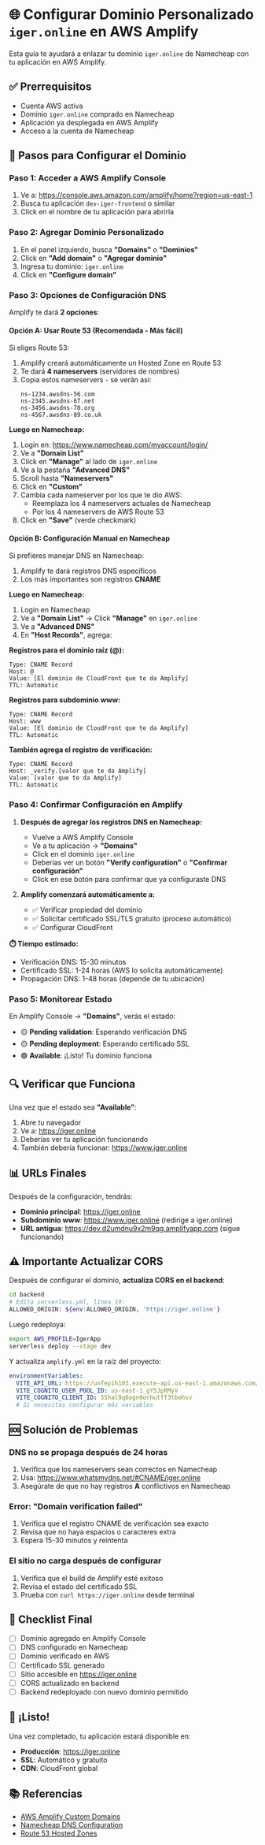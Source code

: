 # 🌐 Configurar Dominio Personalizado `iger.online` en AWS Amplify

Esta guía te ayudará a enlazar tu dominio `iger.online` de Namecheap con tu aplicación en AWS Amplify.

## ✅ Prerrequisitos

- Cuenta AWS activa
- Dominio `iger.online` comprado en Namecheap
- Aplicación ya desplegada en AWS Amplify
- Acceso a la cuenta de Namecheap

## 🚀 Pasos para Configurar el Dominio

### Paso 1: Acceder a AWS Amplify Console

1. Ve a: https://console.aws.amazon.com/amplify/home?region=us-east-1
2. Busca tu aplicación `dev-iger-frontend` o similar
3. Click en el nombre de tu aplicación para abrirla

### Paso 2: Agregar Dominio Personalizado

1. En el panel izquierdo, busca **"Domains"** o **"Dominios"**
2. Click en **"Add domain"** o **"Agregar dominio"**
3. Ingresa tu dominio: `iger.online`
4. Click en **"Configure domain"**

### Paso 3: Opciones de Configuración DNS

Amplify te dará **2 opciones**:

#### **Opción A: Usar Route 53 (Recomendada - Más fácil)**

Si eliges Route 53:

1. Amplify creará automáticamente un Hosted Zone en Route 53
2. Te dará **4 nameservers** (servidores de nombres)
3. Copia estos nameservers - se verán así:
   ```
   ns-1234.awsdns-56.com
   ns-2345.awsdns-67.net
   ns-3456.awsdns-78.org
   ns-4567.awsdns-89.co.uk
   ```

**Luego en Namecheap:**
1. Login en: https://www.namecheap.com/myaccount/login/
2. Ve a **"Domain List"**
3. Click en **"Manage"** al lado de `iger.online`
4. Ve a la pestaña **"Advanced DNS"**
5. Scroll hasta **"Nameservers"**
6. Click en **"Custom"**
7. Cambia cada nameserver por los que te dio AWS:
   - Reemplaza los 4 nameservers actuales de Namecheap
   - Por los 4 nameservers de AWS Route 53
8. Click en **"Save"** (verde checkmark)

#### **Opción B: Configuración Manual en Namecheap**

Si prefieres manejar DNS en Namecheap:

1. Amplify te dará registros DNS específicos
2. Los más importantes son registros **CNAME**

**Luego en Namecheap:**
1. Login en Namecheap
2. Ve a **"Domain List"** → Click **"Manage"** en `iger.online`
3. Ve a **"Advanced DNS"**
4. En **"Host Records"**, agrega:

**Registros para el dominio raíz (@):**
```
Type: CNAME Record
Host: @
Value: [El dominio de CloudFront que te da Amplify]
TTL: Automatic
```

**Registros para subdominio www:**
```
Type: CNAME Record
Host: www
Value: [El dominio de CloudFront que te da Amplify]
TTL: Automatic
```

**También agrega el registro de verificación:**
```
Type: CNAME Record
Host: _verify.[valor que te da Amplify]
Value: [valor que te da Amplify]
TTL: Automatic
```

### Paso 4: Confirmar Configuración en Amplify

1. **Después de agregar los registros DNS en Namecheap:**
   - Vuelve a AWS Amplify Console
   - Ve a tu aplicación → **"Domains"**
   - Click en el dominio `iger.online`
   - Deberías ver un botón **"Verify configuration"** o **"Confirmar configuración"**
   - Click en ese botón para confirmar que ya configuraste DNS

2. **Amplify comenzará automáticamente a:**
   - ✅ Verificar propiedad del dominio
   - ✅ Solicitar certificado SSL/TLS gratuito (proceso automático)
   - ✅ Configurar CloudFront

**⏱️ Tiempo estimado:**
- Verificación DNS: 15-30 minutos
- Certificado SSL: 1-24 horas (AWS lo solicita automáticamente)
- Propagación DNS: 1-48 horas (depende de tu ubicación)

### Paso 5: Monitorear Estado

En Amplify Console → **"Domains"**, verás el estado:

- 🟡 **Pending validation**: Esperando verificación DNS
- 🟡 **Pending deployment**: Esperando certificado SSL
- 🟢 **Available**: ¡Listo! Tu dominio funciona

## 🔍 Verificar que Funciona

Una vez que el estado sea **"Available"**:

1. Abre tu navegador
2. Ve a: https://iger.online
3. Deberías ver tu aplicación funcionando
4. También debería funcionar: https://www.iger.online

## 📊 URLs Finales

Después de la configuración, tendrás:

- **Dominio principal**: https://iger.online
- **Subdominio www**: https://www.iger.online (redirige a iger.online)
- **URL antigua**: https://dev.d2umdnu9x2m9qg.amplifyapp.com (sigue funcionando)

## ⚠️ Importante Actualizar CORS

Después de configurar el dominio, **actualiza CORS en el backend**:

```bash
cd backend
# Edita serverless.yml, línea 19:
ALLOWED_ORIGIN: ${env:ALLOWED_ORIGIN, 'https://iger.online'}
```

Luego redeploya:
```bash
export AWS_PROFILE=IgerApp
serverless deploy --stage dev
```

Y actualiza `amplify.yml` en la raíz del proyecto:

```yaml
environmentVariables:
  VITE_API_URL: https://unfepih103.execute-api.us-east-1.amazonaws.com/dev
  VITE_COGNITO_USER_POOL_ID: us-east-1_gY5JpRMyV
  VITE_COGNITO_CLIENT_ID: 55hal9q6ogn0orhutff3tbohsv
  # Si necesitas configurar más variables
```

## 🆘 Solución de Problemas

### DNS no se propaga después de 24 horas

1. Verifica que los nameservers sean correctos en Namecheap
2. Usa: https://www.whatsmydns.net/#CNAME/iger.online
3. Asegúrate de que no hay registros **A** conflictivos en Namecheap

### Error: "Domain verification failed"

1. Verifica que el registro CNAME de verificación sea exacto
2. Revisa que no haya espacios o caracteres extra
3. Espera 15-30 minutos y reintenta

### El sitio no carga después de configurar

1. Verifica que el build de Amplify esté exitoso
2. Revisa el estado del certificado SSL
3. Prueba con `curl https://iger.online` desde terminal

## 📝 Checklist Final

- [ ] Dominio agregado en Amplify Console
- [ ] DNS configurado en Namecheap
- [ ] Dominio verificado en AWS
- [ ] Certificado SSL generado
- [ ] Sitio accesible en https://iger.online
- [ ] CORS actualizado en backend
- [ ] Backend redeployado con nuevo dominio permitido

## 🎉 ¡Listo!

Una vez completado, tu aplicación estará disponible en:
- **Producción**: https://iger.online
- **SSL**: Automático y gratuito
- **CDN**: CloudFront global

## 📚 Referencias

- [AWS Amplify Custom Domains](https://docs.aws.amazon.com/amplify/latest/userguide/to-add-a-custom-domain.html)
- [Namecheap DNS Configuration](https://www.namecheap.com/support/knowledgebase/article.aspx/319/2237/how-do-i-add-edit-or-delete-host-records-for-a-domain/)
- [Route 53 Hosted Zones](https://docs.aws.amazon.com/Route53/latest/DeveloperGuide/hosted-zones-working-with.html)

